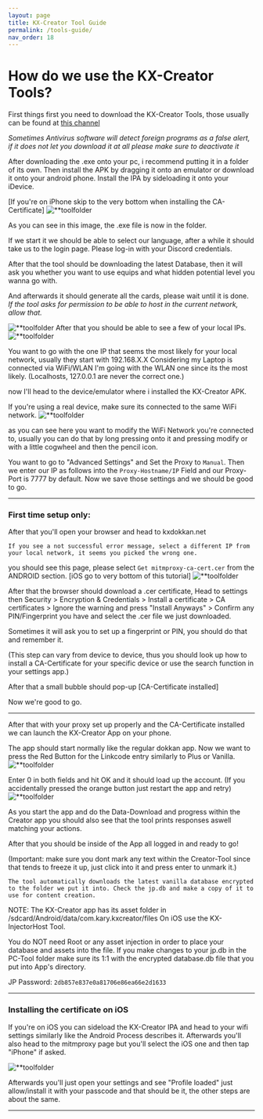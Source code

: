 ```yaml
---
layout: page
title: KX-Creator Tool Guide
permalink: /tools-guide/
nav_order: 18
---
```


# How do we use the KX-Creator Tools?

First things first you need to download the KX-Creator Tools, those usually can be found at [this channel](https://discord.com/channels/794907952766255154/809530247225671680)

*Sometimes Antivirus software will detect foreign programs as a false alert, if it does not let you download it at all please make sure to deactivate it*

After downloading the .exe onto your pc, i recommend putting it in a folder of its own. Then install the APK by dragging it
onto an emulator or download it onto your android phone. Install the IPA by sideloading it onto your iDevice.

[If you're on iPhone skip to the very bottom when installing the CA-Certificate]
![**toolfolder](/imgs/toolfolder.png)

As you can see in this image, the .exe file is now in the folder.

If we start it we should be able to select our language,
after a while it should take us to the login page. Please log-in with your Discord credentials.

After that the tool should be downloading the latest Database, then it will ask you whether you want to use equips
and what hidden potential level you wanna go with.

And afterwards it should generate all the cards, please wait until it is done.
*If the tool asks for permission to be able to host in the current network, allow that.*

![**toolfolder](/imgs/cardgen.png)
After that you should be able to see a few of your local IPs.
![**toolfolder](/imgs/localips.png)

You want to go with the one IP that seems the most likely for your local network, usually they start with 192.168.X.X
Considering my Laptop is connected via WiFi/WLAN I'm going with the WLAN one since its the most likely.
(Localhosts, 127.0.0.1 are never the correct one.)

now I'll head to the device/emulator where i installed the KX-Creator APK.

If you're using a real device, make sure its connected to the same WiFi network.
![**toolfolder](/imgs/wifisettings.png)

as you can see here you want to modify the WiFi Network you're connected to, usually you can do that by long pressing onto it and pressing modify
or with a little cogwheel and then the pencil icon.

You want to go to "Advanced Settings" and Set the Proxy to `Manual`. Then we enter our IP as follows into the `Proxy-Hostname/IP` Field
and our Proxy-Port is 7777 by default. Now we save those settings and we should be good to go.

___
### First time setup only:

After that you'll open your browser and head to kxdokkan.net

`If you see a not successful error message, select a different IP from your local network, it seems you picked the wrong one.`

you should see this page, please select `Get mitmproxy-ca-cert.cer` from the ANDROID section. [iOS go to very bottom of this tutorial]
![**toolfolder](/imgs/certpage.png)

After that the browser should download a .cer certificate, Head to settings then Security > Encryption & Credentials > Install a certificate > CA certificates > Ignore the warning and press "Install Anyways" > Confirm any PIN/Fingerprint you have and select the .cer file we just downloaded.

Sometimes it will ask you to set up a fingerprint or PIN, you should do that and remember it.

(This step can vary from device to device, thus you should look up how to install a CA-Certificate for your specific device or use the search function in your settings app.)

After that a small bubble should pop-up [CA-Certificate installed]

Now we're good to go.

___

After that with your proxy set up properly and the CA-Certificate installed we can launch the KX-Creator App on your phone.

The app should start normally like the regular dokkan app. 
Now we want to press the Red Button for the Linkcode entry similarly to Plus or Vanilla.
![**toolfolder](/imgs/codeentry.png)

Enter 0 in both fields and hit OK and it should load up the account.
(If you accidentally pressed the orange button just restart the app and retry)
![**toolfolder](/imgs/proxytext.png)


As you start the app and do the Data-Download and progress within the Creator app you should also see that the tool prints responses aswell matching your actions.

After that you should be inside of the App all logged in and ready to go!

(Important: make sure you dont mark any text within the Creator-Tool since that tends to freeze it up, just click into it and press enter to unmark it.)

`
The tool automatically downloads the latest vanilla database encrypted to the folder we put it into. Check the jp.db and make a copy of it to use for content creation.
`

NOTE: The KX-Creator app has its asset folder in /sdcard/Android/data/com.kary.kxcreator/files
On iOS use the KX-InjectorHost Tool.

You do NOT need Root or any asset injection in order to place your database and assets into the file. 
If you make changes to your jp.db in the PC-Tool folder make sure its 1:1 with the encrypted database.db file that you put into App's directory.

JP Password: `2db857e837e0a81706e86ea66e2d1633`

___
### Installing the certificate on iOS
If you're on iOS you can sideload the KX-Creator IPA and head to your wifi settings similarly like the Android Process describes it.
Afterwards you'll also head to the mitmproxy page but you'll select the iOS one and then tap "iPhone" if asked.

![**toolfolder](/imgs/certpage.png)

Afterwards you'll just open your settings and see "Profile loaded" just allow/install it with your passcode and that should be it, the other steps are about the same.
___